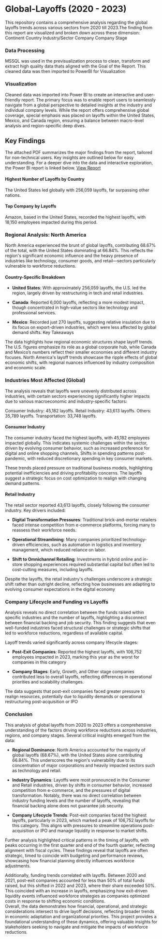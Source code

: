 # Global-Layoffs (2020 - 2023)
This repository contains a comprehensive analysis regarding the global layoffs trends across various sectors from 2020 till 2023.The finding from this report are visualized and broken down across these dimension:
Continent
Country
Industry/Sector
Company
Company Stage

### Data Processing
MSSQL was used in the previsualization process to clean, transform and extract high quality data thats aligned with the Goal of the Report. This cleaned data was then imported to PowerBI for Visualization 

### Visualization
Cleaned data was imported into Power BI to create an interactive and user-friendly report. The primary focus was to enable report users to seamlessly navigate from a global perspective to detailed insights at the industry and individual company levels.
While the report offers comprehensive global coverage, special emphasis was placed on layoffs within the United States, Mexico, and Canada region, ensuring a balance between macro-level analysis and region-specific deep dives.

## Key Findings
The attached PDF summarizes the major findings from the report, tailored for non-technical users. Key insights are outlined below for easy understanding. For a deeper dive into the data and interactive exploration, the Power BI report is linked below.
[View Report](https://app.powerbi.com/view?r=eyJrIjoiYTljNjA0M2MtOTkzMC00ZWRkLWJmZWUtZmY3NTcyZjNiMzU5IiwidCI6ImNlMGY1MjRmLTY3NWMtNDZmMy04NTYyLWQ4N2U1NDk2MWNhZSJ9&embedImagePlaceholder=true)


#### Highest Number of Layoffs by Country
The United States led globally with 256,059 layoffs, far surpassing other nations.
#### Top Company by Layoffs
Amazon, based in the United States, recorded the highest layoffs, with 18,150 employees impacted during this period.


### Regional Analysis: North America
North America experienced the brunt of global layoffs, contributing 68.67% of the total, with the United States dominating at 66.84%. This reflects the region's significant economic influence and the heavy presence of industries like technology, consumer goods, and retail—sectors particularly vulnerable to workforce reductions.

#### Country-Specific Breakdown
- **United States**: With approximately 256,059 layoffs, the U.S. led the region, largely driven by restructuring in tech and retail industries.

- **Canada**: Reported 6,000 layoffs, reflecting a more modest impact, though concentrated in high-value sectors like technology and professional services.

- **Mexico**: Recorded just 270 layoffs, suggesting relative insulation due to its focus on export-driven industries, which were less affected by global demand shifts.
Key Takeaways

The data highlights how regional economic structures shape layoff trends. The U.S. figures emphasize its role as a global corporate hub, while Canada and Mexico’s numbers reflect their smaller economies and different industry focuses. North America's layoff trends showcase the ripple effects of global economic shifts, with regional nuances influenced by industry composition and economic scale.

### Industries Most Affected (Global)
The analysis reveals that layoffs were unevenly distributed across industries, with certain sectors experiencing significantly higher impacts due to various macroeconomic and industry-specific factors:

Consumer Industry: 45,182 layoffs.
Retail Industry: 43,613 layoffs.
Others: 35,789 layoffs.
Transportation: 33,748 layoffs.

#### Consumer Industry
The consumer industry faced the highest layoffs, with 45,182 employees impacted globally. This indicates systemic challenges within the sector, driven by evolving consumer behavior, such as increased preference for digital and online shopping channels, Shifts in spending patterns post-pandemic, with reduced discretionary spending in key consumer markets.

These trends placed pressure on traditional business models, highlighting potential inefficiencies and driving profitability concerns. The layoffs suggest a strategic focus on cost optimization to realign with changing demand patterns.

#### Retail Industry
The retail sector reported 43,613 layoffs, closely following the consumer industry. Key drivers included:

- **Digital Transformation Pressures**: Traditional brick-and-mortar retailers faced intense competition from e-commerce platforms, forcing many to reassess their workforce needs.

- **Operational Streamlining**: Many companies prioritized technology-driven efficiencies, such as automation in logistics and inventory management, which reduced reliance on labor.

- **Shift to Omnichannel Retailing**: Investments in hybrid online and in-store shopping experiences required substantial capital but often led to cost-cutting measures, including layoffs.

Despite the layoffs, the retail industry's challenges underscore a strategic shift rather than outright decline, reflecting how businesses are adapting to evolving consumer expectations in the digital economy

### Company Lifecycle and Funding vs Layoffs
Analysis reveals no direct correlation between the funds raised within specific industries and the number of layoffs, highlighting a disconnect between financial backing and job security. This finding suggests that even well-funded industries faced structural challenges or strategic shifts that led to workforce reductions, regardless of available capital.

Layoff trends varied significantly across company lifecycle stages:

- **Post-Exit Companies**: Reported the highest layoffs, with 106,752 employees impacted in 2023, marking this year as the worst for companies in this category

- **Company Stages**: Early, Growth, and Other stage companies contributed less to overall layoffs, reflecting differences in operational priorities and scalability challenges.

The data suggests that post-exit companies faced greater pressure to realign resources, potentially due to liquidity demands or operational restructuring post-acquisition or IPO


### Conclusion  

This analysis of global layoffs from 2020 to 2023 offers a comprehensive understanding of the factors driving workforce reductions across industries, regions, and company stages. Several critical insights emerged from the data:  

- **Regional Dominance**: North America accounted for the majority of global layoffs (68.67%), with the United States alone contributing 66.84%. This underscores the region's vulnerability due to its concentration of major corporations and heavily impacted sectors such as technology and retail.
  
- **Industry Dynamics**: Layoffs were most pronounced in the Consumer and Retail industries, driven by shifts in consumer behavior, increased competition from e-commerce, and the pressures of digital transformation. Notably, there was no direct correlation between industry funding levels and the number of layoffs, revealing that financial backing alone does not guarantee job security.
  
- **Company Lifecycle Trends**: Post-exit companies faced the highest layoffs, particularly in 2023, which marked a peak of 106,752 layoffs for this category. This aligns with pressures to streamline operations post-acquisition or IPO and manage liquidity in response to market shifts.  

Further analysis highlighted critical patterns in the timing of layoffs, with peaks occurring in the first quarter and end of the fourth quarter, reflecting alignment with fiscal cycles. These findings reveal that layoffs are often strategic, timed to coincide with budgeting and performance reviews, showcasing how financial planning directly influences workforce adjustments.  

Additionally, funding trends correlated with layoffs. Between 2020 and 2021, post-exit companies accounted for less than 50% of total funds raised, but this shifted in 2022 and 2023, where their share exceeded 50%. This coincided with an increase in layoffs, emphasizing how exit-driven liquidity events influenced workforce strategies as companies optimized costs in response to shifting economic conditions.  
Overall, the data demonstrates how financial, operational, and strategic considerations intersect to drive layoff decisions, reflecting broader trends in economic adaptation and organizational priorities. This project provides a foundational understanding of these dynamics, offering valuable insights for stakeholders seeking to navigate and mitigate the impacts of workforce reductions.
